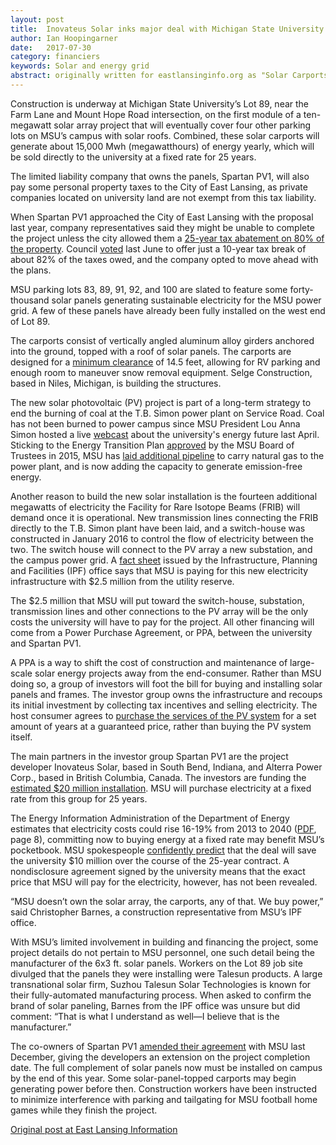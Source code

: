 ```yaml
---
layout: post
title:  Inovateus Solar inks major deal with Michigan State University
author: Ian Hoopingarner
date:   2017-07-30
category: financiers
keywords: Solar and energy grid
abstract: originally written for eastlansinginfo.org as "Solar Carports Generate Energy for MSU and Taxes for East Lansing"
---
```

Construction is underway at Michigan State University’s Lot 89, near the Farm Lane and Mount Hope Road intersection, on the first module of a ten-megawatt solar array project that will eventually cover four other parking lots on MSU’s campus with solar roofs. Combined, these solar carports will generate about 15,000 Mwh (megawatthours) of energy yearly, which will be sold directly to the university at a fixed rate for 25 years. </p>

<p class="intro">The limited liability company that owns the panels, Spartan PV1, will also pay some personal property taxes to the City of East Lansing, as private companies located on university land are not exempt from this tax liability. </p>

When Spartan PV1 approached the City of East Lansing with the proposal last year, company representatives said they might be unable to complete the project unless the city allowed them a [25-year tax abatement on 80% of the property](http://eastlansinginfo.org/content/msu-solar-array-project-seeks-tax-exemption-council-split). Council [voted](http://eastlansinginfo.org/content/council-votes-unanimously-give-shortened-tax-abatement-solar-project) last June to offer just a 10-year tax break of about 82% of the taxes owed, and the company opted to move ahead with the plans.

MSU parking lots 83, 89, 91, 92, and 100 are slated to feature some forty-thousand solar panels generating sustainable electricity for the MSU power grid. A few of these panels have already been fully installed on the west end of Lot 89.

The carports consist of vertically angled aluminum alloy girders anchored into the ground, topped with a roof of solar panels. The carports are designed for a [minimum clearance](http://www.aashe.org/solar-panels-customer-first-renewables/) of 14.5 feet, allowing for RV parking and enough room to maneuver snow removal equipment. Selge Construction, based in Niles, Michigan, is building the structures.

The new solar photovoltaic (PV) project is part of a long-term strategy to end the burning of coal at the T.B. Simon power plant on Service Road. Coal has not been burned to power campus since MSU President Lou Anna Simon hosted a live [webcast](https://www.youtube.com/watch?v=X5b1wiOYHFY) about the university's energy future last April. Sticking to the Energy Transition Plan [approved](https://trustees.msu.edu/meetings/pdfs/bot-agenda-2015-09-11.pdf) by the MSU Board of Trustees in 2015, MSU has [laid additional pipeline](http://ipf.msu.edu/construction/projects/electrical-distribution-campus-renewable-energy.html) to carry natural gas to the power plant, and is now adding the capacity to generate emission-free energy.

Another reason to build the new solar installation is the fourteen additional megawatts of electricity the Facility for Rare Isotope Beams (FRIB) will demand once it is operational. New transmission lines connecting the FRIB directly to the T.B. Simon plant have been laid, and a switch-house was constructed in January 2016 to control the flow of electricity between the two. The switch house will connect to the PV array a new substation, and the campus power grid. A [fact sheet](http://ipf.msu.edu/green/practices/solar-carport-initiative.html) issued by the Infrastructure, Planning and Facilities (IPF) office says that MSU is paying for this new electricity infrastructure with $2.5 million from the utility reserve.

The $2.5 million that MSU will put toward the switch-house, substation, transmission lines and other connections to the PV array will be the only costs the university will have to pay for the project. All other financing will come from a Power Purchase Agreement, or PPA, between the university and Spartan PV1.

A PPA is a way to shift the cost of construction and maintenance of large-scale solar energy projects away from the end-consumer. Rather than MSU doing so, a group of investors will foot the bill for buying and installing solar panels and frames. The investor group owns the infrastructure and recoups its initial investment by collecting tax incentives and selling electricity. The host consumer agrees to [purchase the services of the PV system](https://www.epa.gov/greenpower/solar-power-purchase-agreements) for a set amount of years at a guaranteed price, rather than buying the PV system itself.

The main partners in the investor group Spartan PV1 are the project developer Inovateus Solar, based in South Bend, Indiana, and Alterra Power Corp., based in British Columbia, Canada. The investors are funding the [estimated $20 million installation](http://msutoday.msu.edu/news/2017/construction-begins-on-msu-solar-array-project/). MSU will purchase electricity at a fixed rate from this group for 25 years.

The Energy Information Administration of the Department of Energy estimates that electricity costs could rise 16-19% from 2013 to 2040 ([PDF](https://www.eia.gov/outlooks/aeo/pdf/0383(2015).pdf), page 8), committing now to buying energy at a fixed rate may benefit MSU’s pocketbook. MSU spokespeople [confidently predict](http://statenews.com/article/2017/04/solar-carports-construction-begins) that the deal will save the university $10 million over the course of the 25-year contract. A nondisclosure agreement signed by the university means that the exact price that MSU will pay for the electricity, however, has not been revealed.

“MSU doesn’t own the solar array, the carports, any of that. We buy power,” said Christopher Barnes, a construction representative from MSU’s IPF office.

With MSU’s limited involvement in building and financing the project, some project details do not pertain to MSU personnel, one such detail being the manufacturer of the 6x3 ft. solar panels. Workers on the Lot 89 job site divulged that the panels they were installing were Talesun products. A large transnational solar firm, Suzhou Talesun Solar Technologies is known for their fully-automated manufacturing process. When asked to confirm the brand of solar paneling, Barnes from the IPF office was unsure but did comment: “That is what I understand as well—I believe that is the manufacturer.”

The co-owners of Spartan PV1 [amended their agreement](http://www.prnewswire.com/news-releases/alterra-power-announces-amendment-of-power-purchase-agreement-for-michigan-solar-project-607984346.html) with MSU last December, giving the developers an extension on the project completion date. The full complement of solar panels now must be installed on campus by the end of this year. Some solar-panel-topped carports may begin generating power before then. Construction workers have been instructed to minimize interference with parking and tailgating for MSU football home games while they finish the project.

[Original post at East Lansing Information](http://www.eastlansinginfo.org/content/solar-carports-generate-energy-msu-and-taxes-east-lansing)
